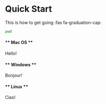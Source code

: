 # Quick Start

This is how to get going :fas fa-graduation-cap:

```bash
pwd
```

<!-- tabs:start -->

#### ** Mac OS **

Hello!

#### ** Windows **

Bonjour!

#### ** Linux **

Ciao!

<!-- tabs:end --> 